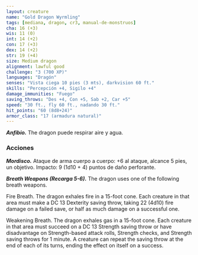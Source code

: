 ```yaml
---
layout: creature
name: "Gold Dragon Wyrmling"
tags: [mediana, dragon, cr3, manual-de-monstruos]
cha: 16 (+3)
wis: 11 (0)
int: 14 (+2)
con: 17 (+3)
dex: 14 (+2)
str: 19 (+4)
size: Medium dragon
alignment: lawful good
challenge: "3 (700 XP)"
languages: "Dragón"
senses: "Vista ciega 10 pies (3 mts), darkvision 60 ft."
skills: "Percepción +4, Sigilo +4"
damage_immunities: "Fuego"
saving_throws: "Des +4, Con +5, Sab +2, Car +5"
speed: "30 ft., fly 60 ft., nadando 30 ft."
hit_points: "60 (8d8+24)"
armor_class: "17 (armadura natural)"
---
```


***Anfibio.*** The dragon puede respirar aire y agua.

### Acciones

***Mordisco.*** Ataque de arma cuerpo a cuerpo: +6 al ataque, alcance 5 pies, un objetivo. Impacto: 9 (1d10 + 4) puntos de daño perforante.

***Breath Weapons (Recarga 5-6).*** The dragon uses one of the following breath weapons.

Fire Breath. The dragon exhales fire in a 15-foot cone. Each creature in that area must make a DC 13 Dexterity saving throw, taking 22 (4d10) fire damage on a failed save, or half as much damage on a successful one.

Weakening Breath. The dragon exhales gas in a 15-foot cone. Each creature in that area must succeed on a DC 13 Strength saving throw or have disadvantage on Strength-based attack rolls, Strength checks, and Strength saving throws for 1 minute. A creature can repeat the saving throw at the end of each of its turns, ending the effect on itself on a success.